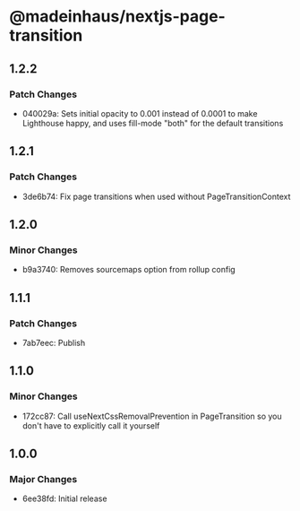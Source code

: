 # @madeinhaus/nextjs-page-transition

## 1.2.2

### Patch Changes

- 040029a: Sets initial opacity to 0.001 instead of 0.0001 to make Lighthouse happy, and uses fill-mode "both" for the default transitions

## 1.2.1

### Patch Changes

- 3de6b74: Fix page transitions when used without PageTransitionContext

## 1.2.0

### Minor Changes

- b9a3740: Removes sourcemaps option from rollup config

## 1.1.1

### Patch Changes

- 7ab7eec: Publish

## 1.1.0

### Minor Changes

- 172cc87: Call useNextCssRemovalPrevention in PageTransition so you don't have to explicitly call it yourself

## 1.0.0

### Major Changes

- 6ee38fd: Initial release
